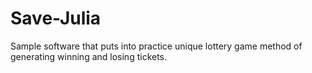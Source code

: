 # Save-Julia
Sample software that puts into practice unique lottery game method of generating winning and losing tickets.

